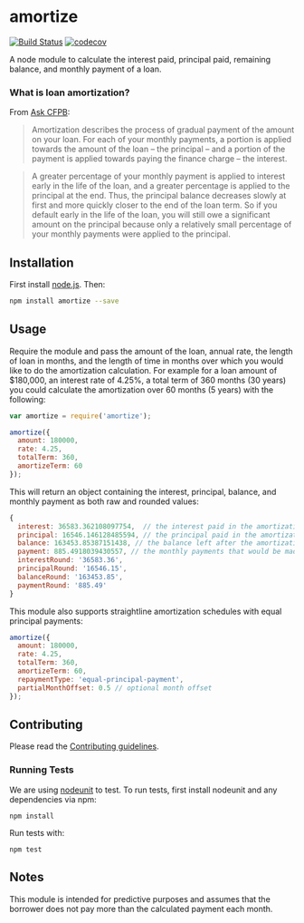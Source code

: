 amortize
========

[![Build Status](https://travis-ci.org/cfpb/amortize.svg?branch=master)](https://travis-ci.org/cfpb/amortize) [![codecov](https://codecov.io/gh/cfpb/amortize/branch/master/graph/badge.svg)](https://codecov.io/gh/cfpb/amortize)

A node module to calculate the interest paid, principal paid, remaining balance, and monthly payment of a loan.

### What is loan amortization?

From [Ask CFPB](http://www.consumerfinance.gov/askcfpb/771/what-amortization-and-how-could-it-affect-my-loan.html):

> Amortization describes the process of gradual payment of the amount on your loan. For each of your monthly payments, a portion is applied towards the amount of the loan – the principal – and a portion of the payment is applied towards paying the finance charge – the interest.

> A greater percentage of your monthly payment is applied to interest early in the life of the loan, and a greater percentage is applied to the principal at the end. Thus, the principal balance decreases slowly at first and more quickly closer to the end of the loan term. So if you default early in the life of the loan, you will still owe a significant amount on the principal because only a relatively small percentage of your monthly payments were applied to the principal.

## Installation

First install [node.js](http://nodejs.org/). Then:

```sh
npm install amortize --save
```

## Usage
Require the module and pass the amount of the loan, annual rate, the length of loan in months, and the length of time in months over which you would like to do the amortization calculation. For example for a loan amount of $180,000, an interest rate of 4.25%, a total term of 360 months (30 years) you could calculate the amortization over 60 months (5 years) with the following:

```javascript
var amortize = require('amortize');

amortize({
  amount: 180000,
  rate: 4.25,
  totalTerm: 360,
  amortizeTerm: 60
});
```

This will return an object containing the interest, principal, balance, and monthly payment as both raw and rounded values:

```javascript
{
  interest: 36583.362108097754,  // the interest paid in the amortization period
  principal: 16546.146128485594, // the principal paid in the amortization period
  balance: 163453.85387151438, // the balance left after the amortization period
  payment: 885.4918039430557, // the monthly payments that would be made
  interestRound: '36583.36',
  principalRound: '16546.15',
  balanceRound: '163453.85',
  paymentRound: '885.49'
}
```

This module also supports straightline amortization schedules with equal principal payments:

```javascript
amortize({
  amount: 180000,
  rate: 4.25,
  totalTerm: 360,
  amortizeTerm: 60,
  repaymentType: 'equal-principal-payment',
  partialMonthOffset: 0.5 // optional month offset
});
```


## Contributing

Please read the [Contributing guidelines](CONTRIBUTING.md).

### Running Tests

We are using [nodeunit](https://github.com/caolan/nodeunit) to test. To run tests, first install nodeunit and any dependencies via npm:

```
npm install
```

Run tests with:

```
npm test
```

## Notes

This module is intended for predictive purposes and assumes that the borrower does not pay more than the calculated payment each month.
